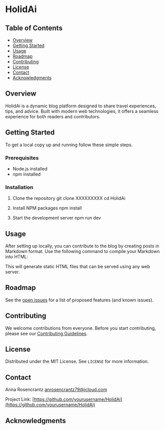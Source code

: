 # HolidAi

## Table of Contents
- [Overview](#overview)
- [Getting Started](#getting-started)
- [Usage](#usage)
- [Roadmap](#roadmap)
- [Contributing](#contributing)
- [License](#license)
- [Contact](#contact)
- [Acknowledgments](#acknowledgments)

## Overview

HolidAi is a dynamic blog platform designed to share travel experiences, tips, and advice. Built with modern web technologies, it offers a seamless experience for both readers and contributors.

## Getting Started

To get a local copy up and running follow these simple steps.

### Prerequisites

- Node.js installed
- npm installed

### Installation

1. Clone the repository
git clone XXXXXXXXX cd HolidAi


2. Install NPM packages
npm install


3. Start the development server
npm run dev


## Usage

After setting up locally, you can contribute to the blog by creating posts in Markdown format. Use the following command to compile your Markdown into HTML:

This will generate static HTML files that can be served using any web server.

## Roadmap

See the [open issues](https://github.com/yourusername/HolidAi/issues) for a list of proposed features (and known issues).

## Contributing

We welcome contributions from everyone. Before you start contributing, please see our [Contributing Guidelines](CONTRIBUTING.md).

## License

Distributed under the MIT License. See `LICENSE` for more information.

## Contact

Anna Rosencrantz anrosencrantz79@icloud.com

Project Link: [https://github.com/yourusername/HolidAi](https://github.com/yourusername/HolidAi)

## Acknowledgments

